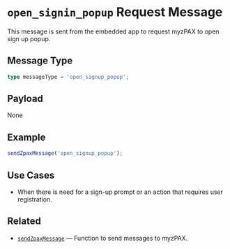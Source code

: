 # `open_signin_popup` Request Message

This message is sent from the embedded app to request myzPAX to open sign up popup.

## Message Type

```ts
type messageType = 'open_signup_popup';
```

## Payload

None

## Example

```ts
sendZpaxMessage('open_signup_popup');
```

## Use Cases

- When there is need for a sign-up prompt or an action that requires user registration.

## Related

- [`sendZpaxMessage`](../sendZpaxMessage.md) — Function to send messages to myzPAX.
